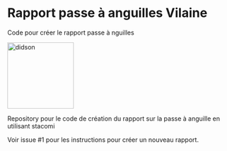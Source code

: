 # Rapport passe à anguilles Vilaine

  Code pour créer le rapport passe à nguilles

<img src="/image/poissons/Aloses.bmp" alt="didson" width="150"/>

Repository pour le code de création du rapport sur la passe à anguille en utilisant stacomi

Voir issue #1 pour les instructions pour créer un nouveau rapport.
